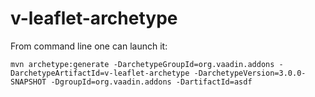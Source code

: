 # v-leaflet-archetype

From command line one can launch it:
```
mvn archetype:generate -DarchetypeGroupId=org.vaadin.addons -DarchetypeArtifactId=v-leaflet-archetype -DarchetypeVersion=3.0.0-SNAPSHOT -DgroupId=org.vaadin.addons -DartifactId=asdf
```
